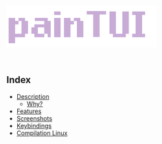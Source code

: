 ![painTUI](Img/painTUI.png)

<div style="display: inline;">
    <img src="https://img.shields.io/badge/written in-C-C8ACD6" alt=""/>
    <img src="https://img.shields.io/badge/version-v0.0.1-C8ACD6" alt=""/>
</div>


## Index
- [Description](https://github.com/rdWei/painTUI#Description)
    - [Why?](https://github.com/rdWei/painTUI#Why?)
- [Features](https://github.com/rdWei/painTUI#Features)
- [Screenshots](https://github.com/rdWei/painTUI#Screenshots)
- [Keybindings](https://github.com/rdWei/painTUI#Keybindings)
- [Compilation Linux](https://github.com/rdWei/painTUI#Compilation-Linux)
